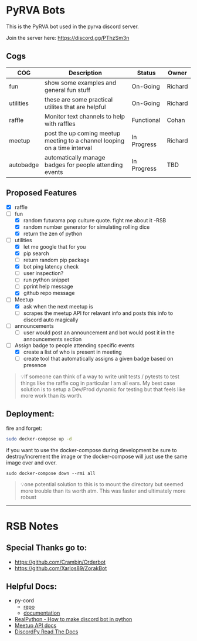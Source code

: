 # PyRVA Bots
This is the PyRVA bot used in the pyrva discord server. 

Join the server here: https://discord.gg/PThzSm3n

## Cogs
| COG | Description | Status | Owner | 
|-----|-------------|--------|-------|
| fun | show some examples and general fun stuff | On-Going | Richard |
| utilities | these are some practical utilites that are helpful | On-Going | Richard |
| raffle | Monitor text channels to help with raffles | Functional | Cohan |
| meetup | post the up coming meetup meeting to a channel looping on a time  interval | In Progress | Richard |
| autobadge | automatically manage badges for people attending events | In Progress | TBD |

## Proposed Features

- [X] raffle
- [ ] fun
	- [X] random futurama pop culture quote. fight me about it -RSB
	- [X] random number generator for simulating rolling dice
	- [X] return the zen of python
- [ ] utilities
	- [X] let me google that for you
	- [X] pip search
	- [ ] return random pip package
	- [X] bot ping latency check
	- [ ] user inspection?
	- [ ] run python snippet
	- [ ] pprint help message
	- [X] github repo message
- [ ] Meetup
	- [X] ask when the next meetup is
    - [ ] scrapes the meetup API for relavant info and posts this info to discord auto magically
- [ ] announcements
	- [ ] user would post an announcement and bot would post it in the announcements section
- [ ] Assign badge to people attending specific events
	- [X] create a list of who is present in meeting
	- [ ] create tool that automatically assigns a given badge based on presence

> 💡If someone can think of a way to write unit tests / pytests to test things like the raffle cog in particular I am all ears. My best case solution is to setup a Dev/Prod dynamic for testing but that feels like more work than its worth. 

## Deployment:

fire and forget:
```zsh
sudo docker-compose up -d
```

if you want to use the docker-compose during development be sure to destroy/increment the image or the docker-compose will just use the same image over and over. 
```
sudo docker-compose down --rmi all
```
> 💡one potential solution to this is to mount the directory but seemed more trouble than its worth atm. This was faster and ultimately more robust


---
# RSB Notes

## Special Thanks go to: 
- https://github.com/Crambin/Orderbot
- https://github.com/Xarlos89/ZorakBot
## Helpful Docs:
- py-cord
	- [repo](https://github.com/Pycord-Development/pycord)
	- [documentation](https://docs.pycord.dev/en/stable/)
- [RealPython - How to make discord bot in python](https://realpython.com/how-to-make-a-discord-bot-python/#how-to-make-a-discord-bot-in-python)
- [Meetup API docs](https://secure.meetup.com/meetup_api/console/)
- [DiscordPy Read The Docs](https://discordpy.readthedocs.io/en/latest/index.html)
